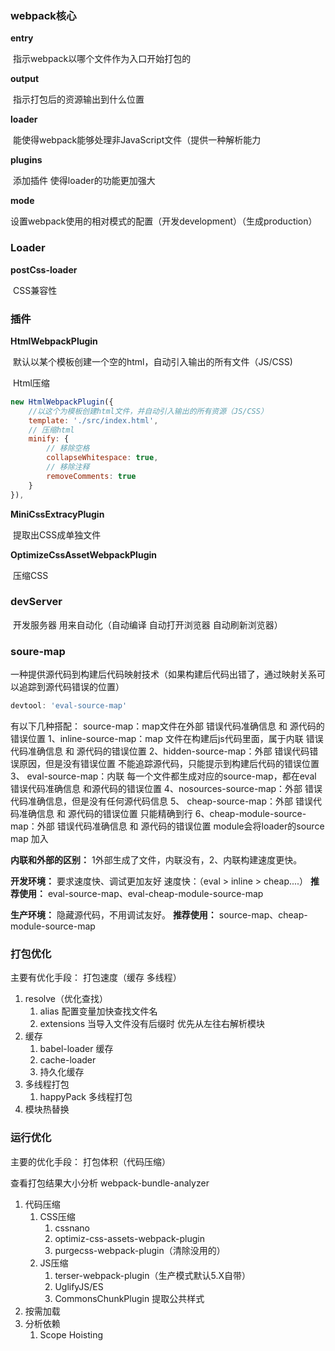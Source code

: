 ### webpack核心

**entry**

​	指示webpack以哪个文件作为入口开始打包的

**output**

​	指示打包后的资源输出到什么位置

**loader**

​	能使得webpack能够处理非JavaScript文件（提供一种解析能力

**plugins**

​	添加插件 使得loader的功能更加强大

**mode**

​	设置webpack使用的相对模式的配置（开发development）（生成production）

### Loader

**postCss-loader**

​	CSS兼容性



### 插件

**HtmlWebpackPlugin**

​	默认以某个模板创建一个空的html，自动引入输出的所有文件（JS/CSS)

​	Html压缩

```javascript
new HtmlWebpackPlugin({
    //以这个为模板创建html文件，并自动引入输出的所有资源（JS/CSS）
    template: './src/index.html',
    // 压缩html
    minify: {
        // 移除空格
        collapseWhitespace: true,
        // 移除注释
        removeComments: true
    }
}),
```

**MiniCssExtracyPlugin**

​	提取出CSS成单独文件

**OptimizeCssAssetWebpackPlugin**

​	压缩CSS

### devServer

​	开发服务器 用来自动化（自动编译 自动打开浏览器 自动刷新浏览器）

### soure-map

​	一种提供源代码到构建后代码映射技术（如果构建后代码出错了，通过映射关系可以追踪到源代码错误的位置）

```javascript
devtool: 'eval-source-map'
```

有以下几种搭配：
 source-map：map文件在外部
 错误代码准确信息 和 源代码的错误位置
 1、inline-source-map：map 文件在构建后js代码里面，属于内联
 错误代码准确信息 和 源代码的错误位置
 2、hidden-source-map：外部
 错误代码错误原因，但是没有错误位置
 不能追踪源代码，只能提示到构建后代码的错误位置
 3、 eval-source-map：内联
 每一个文件都生成对应的source-map，都在eval
 错误代码准确信息 和源代码的错误位置
 4、nosources-source-map：外部
 错误代码准确信息，但是没有任何源代码信息
 5、 cheap-source-map：外部
 错误代码准确信息 和 源代码的错误位置
 只能精确到行
 6、cheap-module-source-map：外部
 错误代码准确信息 和 源代码的错误位置
 module会将loader的source map 加入

**内联和外部的区别：** 1外部生成了文件，内联没有，2、内联构建速度更快。

**开发环境：**  要求速度快、调试更加友好
	速度快：（eval > inline > cheap....）
 	**推荐使用：** eval-source-map、eval-cheap-module-source-map

**生产环境：**  隐藏源代码，不用调试友好。
 	**推荐使用：** source-map、cheap-module-source-map



### 打包优化

主要有优化手段： 打包速度（缓存 多线程） 

1. resolve（优化查找）
   1. alias 配置变量加快查找文件名
   2. extensions 当导入文件没有后缀时 优先从左往右解析模块
2. 缓存
   1. babel-loader 缓存
   2. cache-loader 
   3. 持久化缓存
3. 多线程打包
   1. happyPack 多线程打包
4. 模块热替换

### 运行优化 

主要的优化手段： 打包体积（代码压缩）

查看打包结果大小分析 webpack-bundle-analyzer

1. 代码压缩
   1. CSS压缩
      1. cssnano
      2. optimiz-css-assets-webpack-plugin
      3. purgecss-webpack-plugin（清除没用的）
   2. JS压缩
      1. terser-webpack-plugin（生产模式默认5.X自带）
      2. UglifyJS/ES
      3. CommonsChunkPlugin 提取公共样式
2. 按需加载
3. 分析依赖
   1. Scope Hoisting
